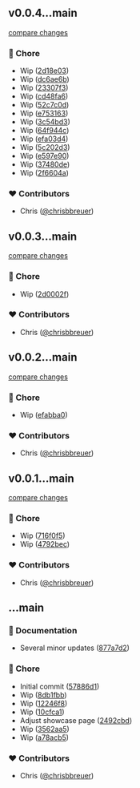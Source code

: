 
## v0.0.4...main

[compare changes](https://github.com/stacksjs/qrx/compare/v0.0.4...main)

### 🏡 Chore

- Wip ([2d18e03](https://github.com/stacksjs/qrx/commit/2d18e03))
- Wip ([dc6ae6b](https://github.com/stacksjs/qrx/commit/dc6ae6b))
- Wip ([23307f3](https://github.com/stacksjs/qrx/commit/23307f3))
- Wip ([cd48fa6](https://github.com/stacksjs/qrx/commit/cd48fa6))
- Wip ([52c7c0d](https://github.com/stacksjs/qrx/commit/52c7c0d))
- Wip ([e753163](https://github.com/stacksjs/qrx/commit/e753163))
- Wip ([3c54bd3](https://github.com/stacksjs/qrx/commit/3c54bd3))
- Wip ([64f944c](https://github.com/stacksjs/qrx/commit/64f944c))
- Wip ([efa03d4](https://github.com/stacksjs/qrx/commit/efa03d4))
- Wip ([5c202d3](https://github.com/stacksjs/qrx/commit/5c202d3))
- Wip ([e597e90](https://github.com/stacksjs/qrx/commit/e597e90))
- Wip ([37480de](https://github.com/stacksjs/qrx/commit/37480de))
- Wip ([2f6604a](https://github.com/stacksjs/qrx/commit/2f6604a))

### ❤️ Contributors

- Chris ([@chrisbbreuer](http://github.com/chrisbbreuer))

## v0.0.3...main

[compare changes](https://github.com/stacksjs/qrx/compare/v0.0.3...main)

### 🏡 Chore

- Wip ([2d0002f](https://github.com/stacksjs/qrx/commit/2d0002f))

### ❤️ Contributors

- Chris ([@chrisbbreuer](http://github.com/chrisbbreuer))

## v0.0.2...main

[compare changes](https://github.com/stacksjs/qrx/compare/v0.0.2...main)

### 🏡 Chore

- Wip ([efabba0](https://github.com/stacksjs/qrx/commit/efabba0))

### ❤️ Contributors

- Chris ([@chrisbbreuer](http://github.com/chrisbbreuer))

## v0.0.1...main

[compare changes](https://github.com/stacksjs/qrx/compare/v0.0.1...main)

### 🏡 Chore

- Wip ([716f0f5](https://github.com/stacksjs/qrx/commit/716f0f5))
- Wip ([4792bec](https://github.com/stacksjs/qrx/commit/4792bec))

### ❤️ Contributors

- Chris ([@chrisbbreuer](http://github.com/chrisbbreuer))

## ...main


### 📖 Documentation

- Several minor updates ([877a7d2](https://github.com/stacksjs/qrx/commit/877a7d2))

### 🏡 Chore

- Initial commit ([57886d1](https://github.com/stacksjs/qrx/commit/57886d1))
- Wip ([8db1fbb](https://github.com/stacksjs/qrx/commit/8db1fbb))
- Wip ([12246f8](https://github.com/stacksjs/qrx/commit/12246f8))
- Wip ([10cfca1](https://github.com/stacksjs/qrx/commit/10cfca1))
- Adjust showcase page ([2492cbd](https://github.com/stacksjs/qrx/commit/2492cbd))
- Wip ([3562aa5](https://github.com/stacksjs/qrx/commit/3562aa5))
- Wip ([a78acb5](https://github.com/stacksjs/qrx/commit/a78acb5))

### ❤️ Contributors

- Chris ([@chrisbbreuer](http://github.com/chrisbbreuer))

